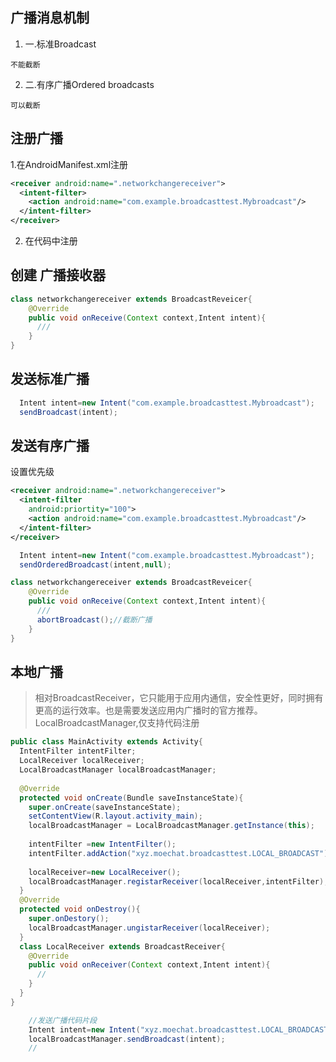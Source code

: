 ## 广播消息机制

  1. 一.标准Broadcast 
  
    不能截断
  2. 二.有序广播Ordered broadcasts
  
    可以截断

## 注册广播
  1.在AndroidManifest.xml注册
  ``` xml
  <receiver android:name=".networkchangereceiver">
    <intent-filter>
      <action android:name="com.example.broadcasttest.Mybroadcast"/>
    </intent-filter>
  </receiver>
  
  ```
  2. 在代码中注册
## 创建 广播接收器
``` java
class networkchangereceiver extends BroadcastReveicer{
    @Override
    public void onReceive(Context context,Intent intent){
      ///
    }
}

```
## 发送标准广播
``` java
  Intent intent=new Intent("com.example.broadcasttest.Mybroadcast");
  sendBroadcast(intent);
```
## 发送有序广播
  设置优先级
  ``` xml
  <receiver android:name=".networkchangereceiver">
    <intent-filter
      android:priortity="100">
      <action android:name="com.example.broadcasttest.Mybroadcast"/>
    </intent-filter>
  </receiver>
  
  ```
``` java
  Intent intent=new Intent("com.example.broadcasttest.Mybroadcast");
  sendOrderedBroadcast(intent,null);
```
``` java
class networkchangereceiver extends BroadcastReveicer{
    @Override
    public void onReceive(Context context,Intent intent){
      ///
      abortBroadcast();//截断广播
    }
}
```
## 本地广播
> 相对BroadcastReceiver，它只能用于应用内通信，安全性更好，同时拥有更高的运行效率。也是需要发送应用内广播时的官方推荐。
LocalBroadcastManager,仅支持代码注册
``` java
public class MainActivity extends Activity{
  IntentFilter intentFilter;
  LocalReceiver localReceiver;
  LocalBroadcastManager localBroadcastManager;
  
  @Override
  protected void onCreate(Bundle saveInstanceState){
    super.onCreate(saveInstanceState);
    setContentView(R.layout.activity_main);
    localBroadcastManager = LocalBroadcastManager.getInstance(this);
    
    intentFilter =new IntentFilter();
    intentFilter.addAction("xyz.moechat.broadcasttest.LOCAL_BROADCAST")
    
    localReceiver=new LocalReceiver();
    localBroadcastManager.registarReceiver(localReceiver,intentFilter);
  }
  @Override
  protected void onDestroy(){
    super.onDestory();
    localBroadcastManager.ungistarReceiver(localReceiver);
  }
  class LocalReceiver extends BroadcastReceiver{
    @Override
    public void onReceiver(Context context,Intent intent){
      //
    }
  }
}
```

```java
    //发送广播代码片段
    Intent intent=new Intent("xyz.moechat.broadcasttest.LOCAL_BROADCAST");
    localBroadcastManager.sendBroadcast(intent);
    //
```
